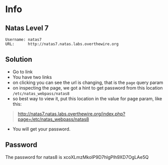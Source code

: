# Info

## Natas Level 7

```
Username: natas7
URL:      http://natas7.natas.labs.overthewire.org
```

## Solution

- Go to link
- You have two links
- on clicking you can see the url is changing, that is the `page` query param
- on inspecting the page, we got a hint to get password from this location `/etc/natas_webpass/natas8`
- so best way to view it, put this location in the value for page param, like this:
> http://natas7.natas.labs.overthewire.org/index.php?page=/etc/natas_webpass/natas8
- You will get your password.

## Password

The password for natas8 is xcoXLmzMkoIP9D7hlgPlh9XD7OgLAe5Q